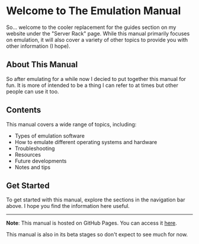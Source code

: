 # Welcome to The Emulation Manual

So... welcome to the cooler replacement for the guides section on my website under the "Server Rack" page. While this manual primarily focuses on emulation, it will also cover a variety of other topics to provide you with other information (I hope).

## About This Manual

So after emulating for a while now I decied to put together this manual for fun. It is more of intended to be a thing I can refer to at times but other people can use it too.

## Contents

This manual covers a wide range of topics, including:

- Types of emulation software
- How to emulate different operating systems and hardware
- Troubleshooting
- Resources
- Future developments
- Notes and tips

## Get Started

To get started with this manual, explore the sections in the navigation bar above. I  hope you find the information here useful.

---
**Note**: This manual is hosted on GitHub Pages. You can access it [here](https://sinclair-speccy.github.io/The-Mainframe/).

This manual is also in its beta stages so don't expect to see much for now.

